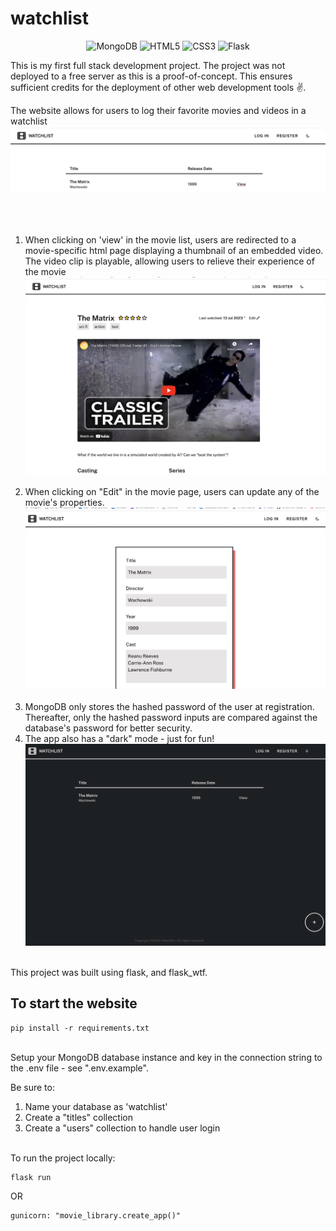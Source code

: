 # watchlist
<div align="center">

![MongoDB](https://img.shields.io/badge/MongoDB-%234ea94b.svg?style=for-the-badge&logo=mongodb&logoColor=white)
![HTML5](https://img.shields.io/badge/html5-%23E34F26.svg?style=for-the-badge&logo=html5&logoColor=white)
![CSS3](https://img.shields.io/badge/css3-%231572B6.svg?style=for-the-badge&logo=css3&logoColor=white)
![Flask](https://img.shields.io/badge/flask-%23000.svg?style=for-the-badge&logo=flask&logoColor=white)

</div>
This is my first full stack development project. The project was not deployed to a free server as this is a proof-of-concept. This ensures sufficient credits for the deployment of other web development tools ✌️. <br>

The website allows for users to log their favorite movies and videos in a watchlist
<img title="home" src="./imgs/home.png"><br><br><br><br>

1. When clicking on 'view' in the movie list, users are redirected to a movie-specific html page displaying a thumbnail of an embedded video. The video clip is playable, allowing users to relieve their experience of the movie
<img title="play" src="./imgs/movie.png"><br><br>
2. When clicking on "Edit" in the movie page, users can update any of the movie's properties.
<img title="Edit" src="./imgs/edit.png"><br><br> 
3. MongoDB only stores the hashed password of the user at registration. Thereafter, only the hashed password inputs are compared against the database's password for better security. <br>
4. The app also has a "dark" mode - just for fun!
<img title="Edit" src="./imgs/darkmode.png"><br><br> 

This project was built using flask, and flask_wtf.

## To start the website
```
pip install -r requirements.txt
```

<br>
Setup your MongoDB database instance and key in the connection string to the .env file - see ".env.example". 

Be sure to:
1. Name your database as 'watchlist'
2. Create a "titles" collection
3. Create a "users" collection to handle user login

<br>
To run the project locally:

```
flask run
```

OR

```
gunicorn: "movie_library.create_app()"
```